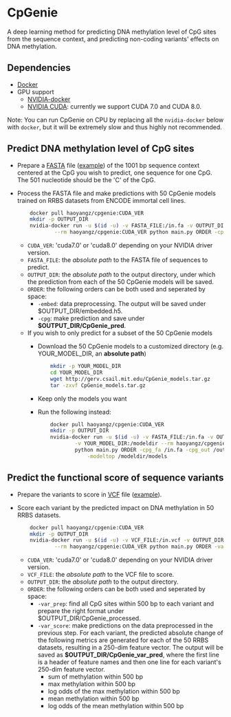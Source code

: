 # CpGenie
A deep learning method for predicting DNA methylation level of CpG sites from the sequence context, and predicting non-coding variants' effects on DNA methylation.

## Dependencies
+ [Docker](https://www.docker.com/)
+ GPU support
	+ [NVIDIA-docker](https://github.com/NVIDIA/nvidia-docker)
	+ [NVIDIA CUDA](https://developer.nvidia.com/cuda-zone): currently we support CUDA 7.0 and CUDA 8.0.

Note: You can run CpGenie on CPU  by replacing all the `nvidia-docker` below with `docker`, but it will be extremely slow and thus highly not recommended.

## Predict DNA methylation level of CpG sites
+ Prepare a [FASTA](https://en.wikipedia.org/wiki/FASTA_format) file ([example](https://github.com/gifford-lab/CpGenie/blob/master/example/test.fa)) of the 1001 bp sequence context centered at the CpG you wish to predict, one sequence for one CpG. The 501 nucleotide should be the 'C' of the CpG.
+ Process the FASTA file and make predictions with 50 CpGenie models trained on RRBS datasets from ENCODE immortal cell lines.
	
	```bash
		docker pull haoyangz/cpgenie:CUDA_VER
		mkdir -p OUTPUT_DIR
		nvidia-docker run -u $(id -u) -v FASTA_FILE:/in.fa -v OUTPUT_DIR:/outdir \
				--rm haoyangz/cpgenie:CUDA_VER python main.py ORDER -cpg_fa /in.fa -cpg_out /outdir
	```
	+ `CUDA_VER`: 'cuda7.0' or 'cuda8.0' depending on your NVIDIA driver version.
	+ `FASTA_FILE`: the *absolute path* to the FASTA file of sequences to predict.
	+ `OUTPUT_DIR`: the *absolute path* to the output directory, under which the prediction from each of the 50 CpGenie models will be saved. 
	+ `ORDER`: the following orders can be both used and seperated by space:
		+ `-embed`: data preprocessing. The output will be saved under $OUTPUT_DIR/embedded.h5.
		+ `-cpg`: make prediction and save under **$OUTPUT_DIR/CpGenie_pred**.
	+ If you wish to only predict for a subset of the 50 CpGenie models
		+ Download the 50 CpGenie models to a customized directory (e.g. YOUR_MODEL_DIR, an **absolute path**)
			
			```bash
				mkdir -p YOUR_MODEL_DIR
				cd YOUR_MODEL_DIR
				wget http://gerv.csail.mit.edu/CpGenie_models.tar.gz
				tar -zxvf CpGenie_models.tar.gz
			```
		+ Keep only the models you want
		+ Run the following instead:
			
			```bash
				docker pull haoyangz/cpgenie:CUDA_VER
				mkdir -p OUTPUT_DIR
				nvidia-docker run -u $(id -u) -v FASTA_FILE:/in.fa -v OUTPUT_DIR:/outdir \
						-v YOUR_MODEL_DIR:/modeldir --rm haoyangz/cpgenie:CUDA_VER \
						python main.py ORDER -cpg_fa /in.fa -cpg_out /outdir \
							-modeltop /modeldir/models
			```

## Predict the functional score of sequence variants
+ Prepare the variants to score in [VCF](http://www.1000genomes.org/wiki/Analysis/vcf4.0/) file ([example](https://github.com/gifford-lab/CpGenie/blob/master/example/test.vcf)).
+ Score each variant by the predicted impact on DNA methylation in 50 RRBS datasets.

	```bash
		docker pull haoyangz/cpgenie:CUDA_VER
		mkdir -p OUTPUT_DIR
	 	nvidia-docker run -u $(id -u) -v VCF_FILE:/in.vcf -v OUTPUT_DIR:/outdir \
				--rm haoyangz/cpgenie:CUDA_VER python main.py ORDER -var_vcf /in.vcf -var_outdir /outdir
	```
	+ `CUDA_VER`: 'cuda7.0' or 'cuda8.0' depending on your NVIDIA driver version.
	+ `VCF_FILE`: the *absolute path* to the VCF file to score.
	+ `OUTPUT_DIR`: the *absolute path* to the output directory.
	+ `ORDER`: the following orders can be both used and seperated by space:
		+ `-var_prep`: find all CpG sites within 500 bp to each variant and prepare the right format under $OUTPUT_DIR/CpGenie_processed.
		+ `-var_score`: make predictions on the data preprocessed in the previous step. For each variant, the predicted absolute change of the following metrics are generated for each of the 50 RRBS datasets, resulting in a 250-dim feature vector. The output will be saved as **$OUTPUT_DIR/CpGenie_var_pred**, where the first line is a header of feature names and then one line for each variant's 250-dim feature vector.
			+ sum of methylation within 500 bp
			+ max methylation within 500 bp 
			+ log odds of the max methylation within 500 bp
			+ mean methylation within 500 bp
			+ log odds of the mean methylation within 500 bp
